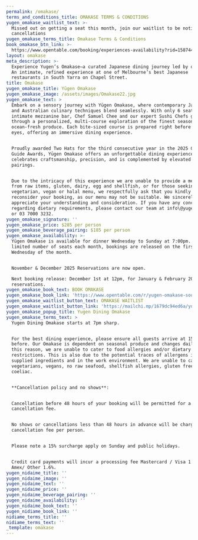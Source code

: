 ```yaml
---
permalink: /omakase/
terms_and_conditions_title: OMAKASE TERMS & CONDITIONS
yugen_omakase_waitlist_text: >-
  Missed out on getting a seat this month, join our waitlist to be notified of
  cancellations
yugen_omakase_terms_title: Omakase Terms & Conditions
book_omakase_btn_link: >-
  https://www.opentable.com/booking/experiences-availability?rid=158744&restref=158744&experienceId=192524&utm_source=external&utm_medium=referral&utm_campaign=shared
layout: omakase
meta_description: >-
  Experience Yugen’s Omakase—a curated Japanese dining journey led by our chefs.
  An intimate, refined experience at one of Melbourne’s best Japanese
  restaurants in South Yarra on Chapel Street.
title: Omakase
yugen_omakase_title: Yūgen Omakase
yugen_omakase_image: /assets/images/Omakase22.jpg
yugen_omakase_text: >
  Embark on a sensory journey with Yūgen Omakase, where contemporary Japanese
  and Australian culinary techniques blend seamlessly. With only 6 seats at our
  intimate mezzanine bar, Chef Samuel Chee and our expert Sushi Chefs guide you
  through a personalized, multi-course exploration of the finest seasonal and
  ocean-fresh produce. Each bite-sized course is prepared right before your
  eyes, offering an immersive dining experience.


  Proudly awarded Two Hats for the third consecutive year in the 2025 Good Food
  Guide Awards, Yūgen Omakase offers an unforgettable dining experience that
  celebrates craftsmanship, precision, and is complemented by elevated beverage
  pairings.


  Due to the intricacy of this experience we are unable to provide a menu free
  from raw items, gluten, dairy, egg and shellfish, or for those seeking a fully
  vegetarian, vegan or halal menu, we respectfully ask that you kindly
  reconsider your booking, as our menu may not be suitable. We sincerely
  appreciate your understanding and consideration. If you have any concerns
  regarding dietary requirements, please contact our team at info\@yugen.com.au
  or 03 7000 3232.
yugen_omakase_signature: ''
yugen_omakase_price: $285 per person
yugen_omakase_beverage_pairing: $185 per person
yugen_omakase_availability: >-
  Yūgen Omakase is available for dinner Wednesday to Sunday at 7:00pm. With a
  limited number of seats each month, bookings are released on the first
  Wednesday of the month.


  November & December 2025 Reservations are now open.

  Next booking release: December 1st at 12pm, for January & February 2026
  reservations.
yugen_omakase_book_text: BOOK OMAKASE
yugen_omakase_book_link: 'https://www.opentable.com/r/yugen-omakase-south-yarra'
yugen_omakase_waitlist_button_text: OMAKASE WAITLIST
yugen_omakase_waitlist_button_link: 'https://mailchi.mp/1679dc94ed6a/yugen-omakase'
yugen_omakase_popup_title: Yugen Dining Omakase
yugen_omakase_terms_text: >
  Yugen Dining Omakase starts at 7pm sharp.


  For the best dining experience, please ensure all guests arrive at 15 mins
  before. Our Omakase is dependent on seasonal produce and changes daily. For
  this reason, we are unable to cater to food allergies and/or dietary
  restrictions. This is also due to the potential traces of allergens in the
  supplied ingredients and in the work environment. We are unable to cater for
  vegetarians, vegans, no raw seafood, shellfish allergies, gluten free, soy and
  coeliac.


  **Cancellation policy and no shows**:


  Cancellation before 48 hours of your booking will be permitted for a no
  cancellation fee.


  No shows or cancellations less than 48 hours in advance will be charged a $285
  cancellation fee per person.


  Please note a 15% surcharge apply on Sunday and public holidays.


  Credit card payments will incur a processing fee Mastercard / Visa 1.2% -
  Amex/ Other 1.6%.
yugen_nidaime_title: ''
yugen_nidaime_image: ''
yugen_nidaime_text: ''
yugen_nidaime_price: ''
yugen_nidaime_beverage_pairing: ''
yugen_nidaime_availability: ''
yugen_nidaime_book_text: ''
yugen_nidiame_book_link: ''
nidiame_terms_title: ''
nidiame_terms_text: ''
_template: omakase
---
```


